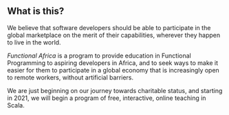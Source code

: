 ## What is this?

We believe that software developers should be able to participate in the global marketplace on the merit of
their capabilities, wherever they happen to live in the world.

_Functional Africa_ is a program to provide education in Functional Programming to aspiring developers in
Africa, and to seek ways to make it easier for them to participate in a global economy that is increasingly open
to remote workers, without artificial barriers.

We are just beginning on our journey towards charitable status, and starting in 2021, we will begin a program of
free, interactive, online teaching in Scala.